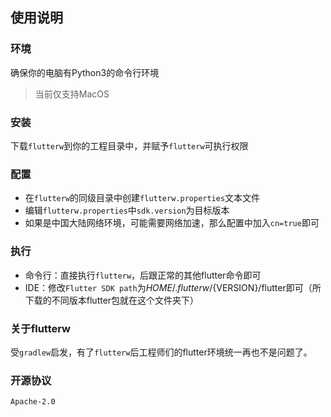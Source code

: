 ## 使用说明

### 环境

确保你的电脑有Python3的命令行环境

> 当前仅支持MacOS

### 安装

下载`flutterw`到你的工程目录中，并赋予`flutterw`可执行权限

### 配置

- 在`flutterw`的同级目录中创建`flutterw.properties`文本文件
- 编辑`flutterw.properties`中`sdk.version`为目标版本
- 如果是中国大陆网络环境，可能需要网络加速，那么配置中加入`cn=true`即可

### 执行

- 命令行：直接执行`flutterw`，后跟正常的其他flutter命令即可
- IDE：修改`Flutter SDK path`为${HOME}/.flutterw/${VERSION}/flutter即可（所下载的不同版本flutter包就在这个文件夹下）

### 关于flutterw

受`gradlew`启发，有了`flutterw`后工程师们的flutter环境统一再也不是问题了。

### 开源协议

`Apache-2.0`

